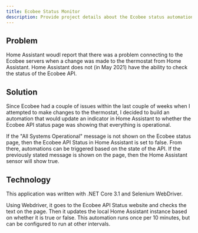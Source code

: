 ```yaml
---
title: Ecobee Status Monitor
description: Provide project details about the Ecobee status automation
---
```


## Problem

Home Assistant woudl report that there was a problem connecting to the Ecobee servers when a change
was made to the thermostat from Home Assistant. Home Assistant does not (in May 2021) have the ability
to check the status of the Ecobee API.

## Solution

Since Ecobee had a couple of issues within the last couple of weeks when I attempted to make
changes to the thermostat, I decided to build an automation that would update an indicator in 
Home Assistant to whether the Ecobee API status page was showing that everything is operational. 

If the "All Systems Operational" message is not shown on the Ecobee status page, then the Ecobee API 
Status in Home Assistant is set to false. From there, automations can be triggered based on the state
of the API. If the previously stated message is shown on the page, then the Home Assistant
sensor will show true.

## Technology

This application was written with .NET Core 3.1 and Selenium WebDriver.

Using Webdriver, it goes to the Ecobee API Status website and checks the text on the page. Then it updates
the local Home Assistant instance based on whether it is true or false. This automation runs
once per 10 minutes, but can be configured to run at other intervals.
